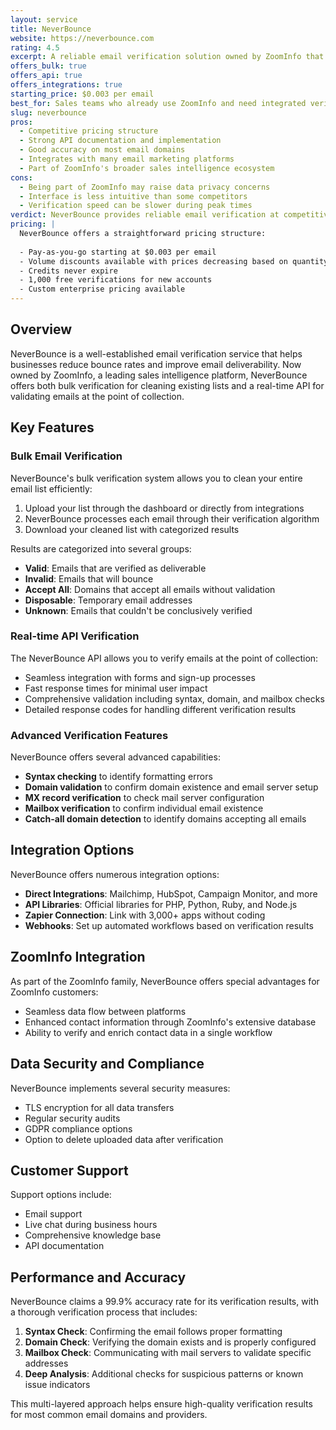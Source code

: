 ```yaml
---
layout: service
title: NeverBounce
website: https://neverbounce.com
rating: 4.5
excerpt: A reliable email verification solution owned by ZoomInfo that offers effective bulk verification and API services for real-time validation.
offers_bulk: true
offers_api: true
offers_integrations: true
starting_price: $0.003 per email
best_for: Sales teams who already use ZoomInfo and need integrated verification
slug: neverbounce
pros:
  - Competitive pricing structure
  - Strong API documentation and implementation
  - Good accuracy on most email domains
  - Integrates with many email marketing platforms
  - Part of ZoomInfo's broader sales intelligence ecosystem
cons:
  - Being part of ZoomInfo may raise data privacy concerns
  - Interface is less intuitive than some competitors
  - Verification speed can be slower during peak times
verdict: NeverBounce provides reliable email verification at competitive prices with good accuracy. Their ZoomInfo ownership provides advantages for sales teams already in that ecosystem, but might raise data usage concerns for some users. The service handles both bulk verification and real-time API validation effectively, making it a solid choice for most email verification needs.
pricing: |
  NeverBounce offers a straightforward pricing structure:
  
  - Pay-as-you-go starting at $0.003 per email
  - Volume discounts available with prices decreasing based on quantity
  - Credits never expire
  - 1,000 free verifications for new accounts
  - Custom enterprise pricing available
---
```


## Overview

NeverBounce is a well-established email verification service that helps businesses reduce bounce rates and improve email deliverability. Now owned by ZoomInfo, a leading sales intelligence platform, NeverBounce offers both bulk verification for cleaning existing lists and a real-time API for validating emails at the point of collection.

## Key Features

### Bulk Email Verification

NeverBounce's bulk verification system allows you to clean your entire email list efficiently:

1. Upload your list through the dashboard or directly from integrations
2. NeverBounce processes each email through their verification algorithm
3. Download your cleaned list with categorized results

Results are categorized into several groups:

- **Valid**: Emails that are verified as deliverable
- **Invalid**: Emails that will bounce
- **Accept All**: Domains that accept all emails without validation
- **Disposable**: Temporary email addresses
- **Unknown**: Emails that couldn't be conclusively verified

### Real-time API Verification

The NeverBounce API allows you to verify emails at the point of collection:

- Seamless integration with forms and sign-up processes
- Fast response times for minimal user impact
- Comprehensive validation including syntax, domain, and mailbox checks
- Detailed response codes for handling different verification results

### Advanced Verification Features

NeverBounce offers several advanced capabilities:

- **Syntax checking** to identify formatting errors
- **Domain validation** to confirm domain existence and email server setup
- **MX record verification** to check mail server configuration
- **Mailbox verification** to confirm individual email existence
- **Catch-all domain detection** to identify domains accepting all emails

## Integration Options

NeverBounce offers numerous integration options:

- **Direct Integrations**: Mailchimp, HubSpot, Campaign Monitor, and more
- **API Libraries**: Official libraries for PHP, Python, Ruby, and Node.js
- **Zapier Connection**: Link with 3,000+ apps without coding
- **Webhooks**: Set up automated workflows based on verification results

## ZoomInfo Integration

As part of the ZoomInfo family, NeverBounce offers special advantages for ZoomInfo customers:

- Seamless data flow between platforms
- Enhanced contact information through ZoomInfo's extensive database
- Ability to verify and enrich contact data in a single workflow

## Data Security and Compliance

NeverBounce implements several security measures:

- TLS encryption for all data transfers
- Regular security audits
- GDPR compliance options
- Option to delete uploaded data after verification

## Customer Support

Support options include:

- Email support
- Live chat during business hours
- Comprehensive knowledge base
- API documentation

## Performance and Accuracy

NeverBounce claims a 99.9% accuracy rate for its verification results, with a thorough verification process that includes:

1. **Syntax Check**: Confirming the email follows proper formatting
2. **Domain Check**: Verifying the domain exists and is properly configured
3. **Mailbox Check**: Communicating with mail servers to validate specific addresses
4. **Deep Analysis**: Additional checks for suspicious patterns or known issue indicators

This multi-layered approach helps ensure high-quality verification results for most common email domains and providers.